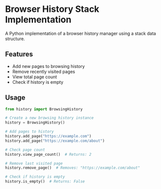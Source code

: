 # Browser History Stack Implementation

A Python implementation of a browser history manager using a stack data structure.

## Features

- Add new pages to browsing history
- Remove recently visited pages
- View total page count
- Check if history is empty

## Usage

```python
from history import BrowsingHistory

# Create a new browsing history instance
history = BrowsingHistory()

# Add pages to history
history.add_page("https://example.com")
history.add_page("https://example.com/about")

# Check page count
history.view_page_count()  # Returns: 2

# Remove last visited page
history.remove_page()  # Removes: "https://example.com/about"

# Check if history is empty
history.is_empty()  # Returns: False
